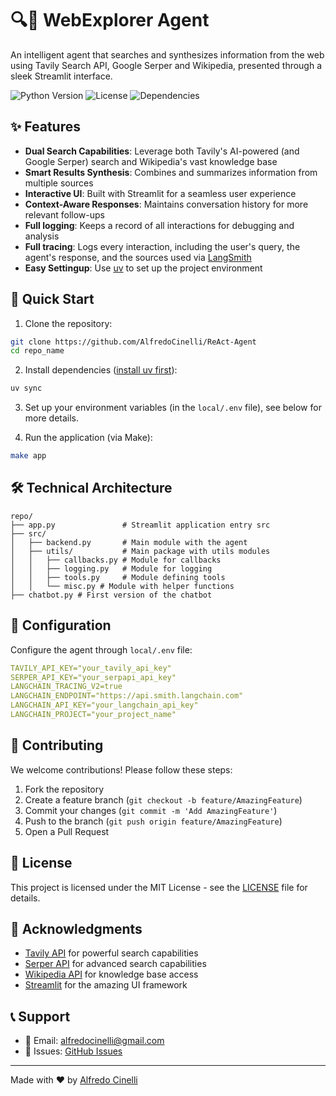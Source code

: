# 🔍🤖 WebExplorer Agent

An intelligent agent that searches and synthesizes information from the web using Tavily Search API, Google Serper and Wikipedia, presented through a sleek Streamlit interface.

![Python Version](https://img.shields.io/badge/python-3.12-blue)
![License](https://img.shields.io/badge/license-MIT-green)
![Dependencies](https://img.shields.io/badge/dependencies-up%20to%20date-brightgreen)

## ✨ Features

- **Dual Search Capabilities**: Leverage both Tavily's AI-powered (and Google Serper) search and Wikipedia's vast knowledge base
- **Smart Results Synthesis**: Combines and summarizes information from multiple sources
- **Interactive UI**: Built with Streamlit for a seamless user experience
- **Context-Aware Responses**: Maintains conversation history for more relevant follow-ups
- **Full logging**: Keeps a record of all interactions for debugging and analysis
- **Full tracing**: Logs every interaction, including the user's query, the agent's response, and the sources used via [LangSmith](https://www.smith.langchain.com)
- **Easy Settingup**: Use [uv](https://docs.astral.sh/uv/) to  set up the project environment

## 🚀 Quick Start

1. Clone the repository:
```bash
git clone https://github.com/AlfredoCinelli/ReAct-Agent
cd repo_name
```

2. Install dependencies ([install uv first](https://docs.astral.sh/uv/getting-started/installation/)):
```bash
uv sync
```

3. Set up your environment variables (in the `local/.env` file), see below for more details.

4. Run the application (via Make):
```bash
make app
```

## 🛠️ Technical Architecture

```
repo/
├── app.py               # Streamlit application entry src
├── src/
│   ├── backend.py       # Main module with the agent
│   ├── utils/           # Main package with utils modules
│   │   ├── callbacks.py # Module for callbacks
│   │   ├── logging.py   # Module for logging
│   │   ├── tools.py     # Module defining tools
│   │   └── misc.py # Module with helper functions
├── chatbot.py # First version of the chatbot
```

## 📝 Configuration

Configure the agent through `local/.env` file:

```yaml
TAVILY_API_KEY="your_tavily_api_key"
SERPER_API_KEY="your_serpapi_api_key"
LANGCHAIN_TRACING_V2=true
LANGCHAIN_ENDPOINT="https://api.smith.langchain.com"
LANGCHAIN_API_KEY="your_langchain_api_key"
LANGCHAIN_PROJECT="your_project_name"
```

## 🤝 Contributing

We welcome contributions! Please follow these steps:

1. Fork the repository
2. Create a feature branch (`git checkout -b feature/AmazingFeature`)
3. Commit your changes (`git commit -m 'Add AmazingFeature'`)
4. Push to the branch (`git push origin feature/AmazingFeature`)
5. Open a Pull Request

## 📄 License

This project is licensed under the MIT License - see the [LICENSE](LICENSE) file for details.

## 🙏 Acknowledgments

- [Tavily API](https://tavily.com) for powerful search capabilities
- [Serper API](https://serper.dev) for advanced search capabilities
- [Wikipedia API](https://pypi.org/project/wikipedia/) for knowledge base access
- [Streamlit](https://streamlit.io) for the amazing UI framework

## 📞 Support

- 📧 Email: alfredocinelli@gmail.com
- 🐛 Issues: [GitHub Issues](https://github.com/AlfredoCinelli/ReAct-Agent/issues)

---
Made with ❤️ by [Alfredo Cinelli](https://github.com/alfredocinelli)